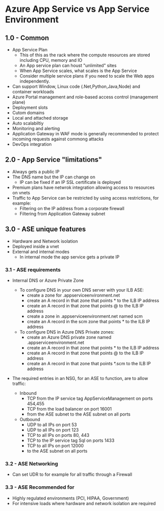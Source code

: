 # Azure App Service vs App Service Environment

## 1.0 - Common

- App Service Plan
  - This of this as the rack where the compute resources are stored including CPU, memory and IO
  - An App service plan can houst "unlimited" sites
  - When App Service scales, what scales is the App Service
  - Consider multiple service plans if you need to scale the Web apps independently.
- Can support Window, Linux code (.Net,Python,Java,Node) and container workloads
- Azure Portal management and role-based access control (management plane)
- Deployment slots
- Cutom domains
- Local and attached storage
- Auto scalabiltiy
- Monitoring and alerting
- Application Gateway in WAF mode is generally recommended to protect incoming requests against commong attacks
- DevOps integration


## 2.0 - App Service "limitations"

- Always gets a public IP
- The DNS name but the IP can change on 
  - IP can be fixed if an IP SSL certificate is deployed
- Premium plans have netwrok integration allowing access to resources on vnets
- Traffic to App Service can be restricted by using access restrictions, for example:
  - Filtering on the IP address from a corporate firewall
  - Filtering from Application Gateway subnet

## 3.0 - ASE unique features

- Hardware and Network isolation
- Deployed inside a vnet
- External and internal modes
  - In internal mode the app service gets a private IP

### 3.1 - ASE requirements

- Internal DNS or Azure Private Zone
  - To configure DNS in your own DNS server with your ILB ASE:
    - create a zone for <ASE name>.appserviceenvironment.net
    - create an A record in that zone that points * to the ILB IP address
    - create an A record in that zone that points @ to the ILB IP address
    - create a zone in <ASE name>.appserviceenvironment.net named scm
    - create an A record in the scm zone that points * to the ILB IP address
  - To configure DNS in Azure DNS Private zones:
    - create an Azure DNS private zone named <ASE name>.appserviceenvironment.net
    - create an A record in that zone that points * to the ILB IP address
    - create an A record in that zone that points @ to the ILB IP address
    - create an A record in that zone that points *.scm to the ILB IP address

- The required entries in an NSG, for an ASE to function, are to allow traffic:
  - Inbound
    - TCP from the IP service tag AppServiceManagement on ports 454,455
    - TCP from the load balancer on port 16001
    - from the ASE subnet to the ASE subnet on all ports
  - Outbound
    - UDP to all IPs on port 53
    - UDP to all IPs on port 123
    - TCP to all IPs on ports 80, 443
    - TCP to the IP service tag Sql on ports 1433
    - TCP to all IPs on port 12000
    - to the ASE subnet on all ports

### 3.2 - ASE Networking

- Can set UDR to for example for all traffic through a Firewall

### 3.3 - ASE Recommended for

- Highly regulated environments (PCI, HIPAA, Government)
- For intensive loads where hardware and network isolation are required
